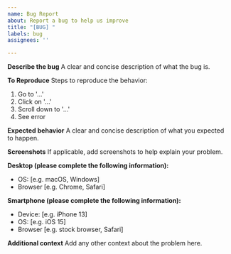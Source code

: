 ```yaml
---
name: Bug Report
about: Report a bug to help us improve
title: "[BUG] "
labels: bug
assignees: ''

---
```


**Describe the bug**
A clear and concise description of what the bug is.

**To Reproduce**
Steps to reproduce the behavior:
1. Go to '...'
2. Click on '...'
3. Scroll down to '...'
4. See error

**Expected behavior**
A clear and concise description of what you expected to happen.

**Screenshots**
If applicable, add screenshots to help explain your problem.

**Desktop (please complete the following information):**
 - OS: [e.g. macOS, Windows]
 - Browser [e.g. Chrome, Safari]

**Smartphone (please complete the following information):**
 - Device: [e.g. iPhone 13]
 - OS: [e.g. iOS 15]
 - Browser [e.g. stock browser, Safari]

**Additional context**
Add any other context about the problem here.
